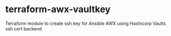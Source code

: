 # terraform-awx-vaultkey
Terraform module to create ssh key for Ansible AWX using Hashicorp Vaults ssh cert backend
